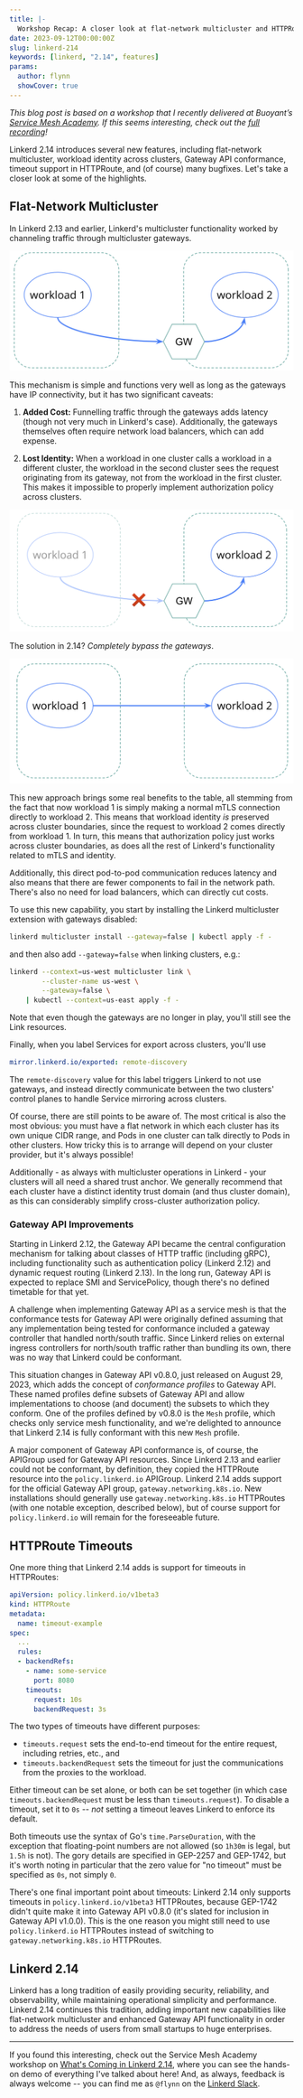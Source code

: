 ```yaml
---
title: |-
  Workshop Recap: A closer look at flat-network multicluster and HTTPRoute timeouts with Linkerd 2.14
date: 2023-09-12T00:00:00Z
slug: linkerd-214
keywords: [linkerd, "2.14", features]
params:
  author: flynn
  showCover: true
---
```


_This blog post is based on a workshop that I recently delivered at Buoyant’s
[Service Mesh Academy](https://buoyant.io/service-mesh-academy). If this seems
interesting, check out the
[full recording](https://buoyant.io/service-mesh-academy/whats-coming-in-linkerd-2-14/)!_

Linkerd 2.14 introduces several new features, including flat-network
multicluster, workload identity across clusters, Gateway API conformance,
timeout support in HTTPRoute, and (of course) many bugfixes. Let's take a closer
look at some of the highlights.

## Flat-Network Multicluster

In Linkerd 2.13 and earlier, Linkerd's multicluster functionality worked by
channeling traffic through multicluster gateways.

![Linkerd 2.13 Gateways](gateways.png "Linkerd 2.13 multicluster gateways")

This mechanism is simple and functions very well as long as the gateways have IP
connectivity, but it has two significant caveats:

1. **Added Cost:** Funnelling traffic through the gateways adds latency (though
   not very much in Linkerd's case). Additionally, the gateways themselves often
   require network load balancers, which can add expense.

2. **Lost Identity:** When a workload in one cluster calls a workload in a
   different cluster, the workload in the second cluster sees the request
   originating from its gateway, not from the workload in the first cluster.
   This makes it impossible to properly implement authorization policy across
   clusters.

![Linkerd 2.13 Lost Identity](lost-identity.png "Linkerd 2.13 multicluster lost identity")

The solution in 2.14? _Completely bypass the gateways_.

![Linkerd 2.14 Flat-network Multicluster](flat-multicluster.png "Linkerd 2.14 flat-network multicluster")

This new approach brings some real benefits to the table, all stemming from the
fact that now workload 1 is simply making a normal mTLS connection directly to
workload 2. This means that workload identity _is_ preserved across cluster
boundaries, since the request to workload 2 comes directly from workload 1. In
turn, this means that authorization policy just works across cluster boundaries,
as does all the rest of Linkerd's functionality related to mTLS and identity.

Additionally, this direct pod-to-pod communication reduces latency and also
means that there are fewer components to fail in the network path. There's also
no need for load balancers, which can directly cut costs.

To use this new capability, you start by installing the Linkerd multicluster
extension with gateways disabled:

```bash
linkerd multicluster install --gateway=false | kubectl apply -f -
```

and then also add `--gateway=false` when linking clusters, e.g.:

```bash
linkerd --context=us-west multicluster link \
        --cluster-name us-west \
        --gateway=false \
    | kubectl --context=us-east apply -f -
```

Note that even though the gateways are no longer in play, you'll still see the
Link resources.

Finally, when you label Services for export across clusters, you'll use

```yaml
mirror.linkerd.io/exported: remote-discovery
```

The `remote-discovery` value for this label triggers Linkerd to not use
gateways, and instead directly communicate between the two clusters' control
planes to handle Service mirroring across clusters.

Of course, there are still points to be aware of. The most critical is also the
most obvious: you must have a flat network in which each cluster has its own
unique CIDR range, and Pods in one cluster can talk directly to Pods in other
clusters. How tricky this is to arrange will depend on your cluster provider,
but it's always possible!

Additionally - as always with multicluster operations in Linkerd - your clusters
will all need a shared trust anchor. We generally recommend that each cluster
have a distinct identity trust domain (and thus cluster domain), as this can
considerably simplify cross-cluster authorization policy.

### Gateway API Improvements

Starting in Linkerd 2.12, the Gateway API became the central configuration
mechanism for talking about classes of HTTP traffic (including gRPC), including
functionality such as authentication policy (Linkerd 2.12) and dynamic request
routing (Linkerd 2.13). In the long run, Gateway API is expected to replace SMI
and ServicePolicy, though there's no defined timetable for that yet.

A challenge when implementing Gateway API as a service mesh is that the
conformance tests for Gateway API were originally defined assuming that any
implementation being tested for conformance included a gateway controller that
handled north/south traffic. Since Linkerd relies on external ingress
controllers for north/south traffic rather than bundling its own, there was no
way that Linkerd could be conformant.

This situation changes in Gateway API v0.8.0, just released on August 29, 2023,
which adds the concept of _conformance profiles_ to Gateway API. These named
profiles define subsets of Gateway API and allow implementations to choose (and
document) the subsets to which they conform. One of the profiles defined by
v0.8.0 is the `Mesh` profile, which checks only service mesh functionality, and
we're delighted to announce that Linkerd 2.14 is fully conformant with this new
`Mesh` profile.

A major component of Gateway API conformance is, of course, the APIGroup used
for Gateway API resources. Since Linkerd 2.13 and earlier could not be
conformant, by definition, they copied the HTTPRoute resource into the
`policy.linkerd.io` APIGroup. Linkerd 2.14 adds support for the official Gateway
API group, `gateway.networking.k8s.io`. New installations should generally use
`gateway.networking.k8s.io` HTTPRoutes (with one notable exception, described
below), but of course support for `policy.linkerd.io` will remain for the
foreseeable future.

## HTTPRoute Timeouts

One more thing that Linkerd 2.14 adds is support for timeouts in HTTPRoutes:

```yaml
apiVersion: policy.linkerd.io/v1beta3
kind: HTTPRoute
metadata:
  name: timeout-example
spec:
  ...
  rules:
  - backendRefs:
    - name: some-service
      port: 8080
    timeouts:
      request: 10s
      backendRequest: 3s
```

The two types of timeouts have different purposes:

- `timeouts.request` sets the end-to-end timeout for the entire request,
  including retries, etc., and
- `timeouts.backendRequest` sets the timeout for just the communications from
  the proxies to the workload.

<!-- ![Linkerd 2.14 HTTPRoute Timeouts](httproute-timeouts.png "Linkerd 2.14 HTTPRoute timeout semantics") -->

Either timeout can be set alone, or both can be set together (in which case
`timeouts.backendRequest` must be less than `timeouts.request`). To disable a
timeout, set it to `0s` -- _not_ setting a timeout leaves Linkerd to enforce its
default.

Both timeouts use the syntax of Go's `time.ParseDuration`, with the exception
that floating-point numbers are not allowed (so `1h30m` is legal, but `1.5h` is
not). The gory details are specified in GEP-2257 and GEP-1742, but it's worth
noting in particular that the zero value for "no timeout" must be specified as
`0s`, not simply `0`.

There's one final important point about timeouts: Linkerd 2.14 only supports
timeouts in `policy.linkerd.io/v1beta3` HTTPRoutes, because GEP-1742 didn't
quite make it into Gateway API v0.8.0 (it's slated for inclusion in Gateway API
v1.0.0). This is the one reason you might still need to use `policy.linkerd.io`
HTTPRoutes instead of switching to `gateway.networking.k8s.io` HTTPRoutes.

## Linkerd 2.14

Linkerd has a long tradition of easily providing security, reliability, and
observability, while maintaining operational simplicity and performance. Linkerd
2.14 continues this tradition, adding important new capabilities like
flat-network multicluster and enhanced Gateway API functionality in order to
address the needs of users from small startups to huge enterprises.

---

If you found this interesting, check out the Service Mesh Academy workshop on
[What's Coming in Linkerd 2.14](https://buoyant.io/service-mesh-academy/whats-coming-in-linkerd-2-14/),
where you can see the hands-on demo of everything I've talked about here! And,
as always, feedback is always welcome -- you can find me as `@flynn` on the
[Linkerd Slack](https://slack.linkerd.io).
